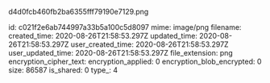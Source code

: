 d4d0fcb460fb2ba6355fff79190e7129.png

id: c021f2e6ab744997a33b5a100c5d8097
mime: image/png
filename: 
created_time: 2020-08-26T21:58:53.297Z
updated_time: 2020-08-26T21:58:53.297Z
user_created_time: 2020-08-26T21:58:53.297Z
user_updated_time: 2020-08-26T21:58:53.297Z
file_extension: png
encryption_cipher_text: 
encryption_applied: 0
encryption_blob_encrypted: 0
size: 86587
is_shared: 0
type_: 4
